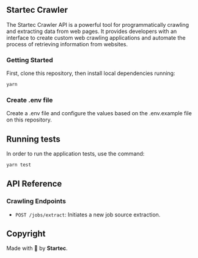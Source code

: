 ## Startec Crawler

The Startec Crawler API is a powerful tool for programmatically crawling and extracting data from web pages. It provides developers with an interface to create custom web crawling applications and automate the process of retrieving information from websites.

### Getting Started

First, clone this repository, then install local dependencies running:

```bash
yarn
```

### Create .env file

Create a .env file and configure the values based on the .env.example file on this repository.

## Running tests

In order to run the application tests, use the command:

```bash
yarn test
```

## API Reference

### Crawling Endpoints

- `POST /jobs/extract`: Initiates a new job source extraction.

## Copyright

Made with 💙 by **Startec**.
